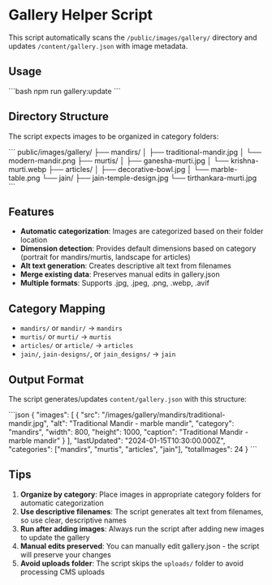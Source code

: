 # Gallery Helper Script

This script automatically scans the `/public/images/gallery/` directory and updates `/content/gallery.json` with image metadata.

## Usage

\`\`\`bash
npm run gallery:update
\`\`\`

## Directory Structure

The script expects images to be organized in category folders:

\`\`\`
public/images/gallery/
├── mandirs/
│   ├── traditional-mandir.jpg
│   └── modern-mandir.png
├── murtis/
│   ├── ganesha-murti.jpg
│   └── krishna-murti.webp
├── articles/
│   ├── decorative-bowl.jpg
│   └── marble-table.png
└── jain/
    ├── jain-temple-design.jpg
    └── tirthankara-murti.jpg
\`\`\`

## Features

- **Automatic categorization**: Images are categorized based on their folder location
- **Dimension detection**: Provides default dimensions based on category (portrait for mandirs/murtis, landscape for articles)
- **Alt text generation**: Creates descriptive alt text from filenames
- **Merge existing data**: Preserves manual edits in gallery.json
- **Multiple formats**: Supports .jpg, .jpeg, .png, .webp, .avif

## Category Mapping

- `mandirs/` or `mandir/` → `mandirs`
- `murtis/` or `murti/` → `murtis`
- `articles/` or `article/` → `articles`
- `jain/`, `jain-designs/`, or `jain_designs/` → `jain`

## Output Format

The script generates/updates `content/gallery.json` with this structure:

\`\`\`json
{
  "images": [
    {
      "src": "/images/gallery/mandirs/traditional-mandir.jpg",
      "alt": "Traditional Mandir - marble mandir",
      "category": "mandirs",
      "width": 800,
      "height": 1000,
      "caption": "Traditional Mandir - marble mandir"
    }
  ],
  "lastUpdated": "2024-01-15T10:30:00.000Z",
  "categories": ["mandirs", "murtis", "articles", "jain"],
  "totalImages": 24
}
\`\`\`

## Tips

1. **Organize by category**: Place images in appropriate category folders for automatic categorization
2. **Use descriptive filenames**: The script generates alt text from filenames, so use clear, descriptive names
3. **Run after adding images**: Always run the script after adding new images to update the gallery
4. **Manual edits preserved**: You can manually edit gallery.json - the script will preserve your changes
5. **Avoid uploads folder**: The script skips the `uploads/` folder to avoid processing CMS uploads

